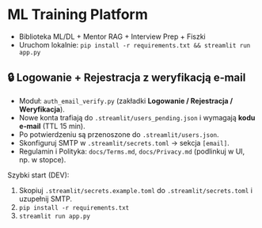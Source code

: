 # ML Training Platform
- Biblioteka ML/DL + Mentor RAG + Interview Prep + Fiszki
- Uruchom lokalnie: `pip install -r requirements.txt && streamlit run app.py`

## 🔒 Logowanie + Rejestracja z weryfikacją e‑mail

- Moduł: `auth_email_verify.py` (zakładki **Logowanie / Rejestracja / Weryfikacja**).
- Nowe konta trafiają do `.streamlit/users_pending.json` i wymagają **kodu e‑mail** (TTL 15 min).
- Po potwierdzeniu są przenoszone do `.streamlit/users.json`.
- Skonfiguruj SMTP w `.streamlit/secrets.toml` → sekcja `[email]`.
- Regulamin i Polityka: `docs/Terms.md`, `docs/Privacy.md` (podlinkuj w UI, np. w stopce).

Szybki start (DEV):
1. Skopiuj `.streamlit/secrets.example.toml` do `.streamlit/secrets.toml` i uzupełnij SMTP.
2. `pip install -r requirements.txt`
3. `streamlit run app.py`
